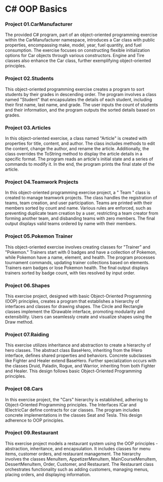 # C# OOP Basics 

### Project 01.CarManufacturer

The provided C# program, part of an object-oriented programming exercise within the CarManufacturer namespace, introduces a Car class with public properties, encompassing make, model, year, fuel quantity, and fuel consumption. The exercise focuses on constructing flexible initialization options for Car objects through various constructors. Engine and Tire classes also enhance the Car class, further exemplifying object-oriented principles.

### Project 02.Students

This object-oriented programming exercise creates a program to sort students by their grades in descending order. The program involves a class named "Student" that encapsulates the details of each student, including their first name, last name, and grade. The user inputs the count of students and their information, and the program outputs the sorted details based on grades.

### Project 03.Articles

In this object-oriented exercise, a class named "Article" is created with properties for title, content, and author. The class includes methods to edit the content, change the author, and rename the article. Additionally, the class overrides the ToString method to display the article details in a specific format. The program reads an article's initial state and a series of commands to modify it. In the end, the program prints the final state of the article.

### Project 04.Teamwork Projects 

In this object-oriented programming exercise project, a " Team " class is created to manage teamwork projects. The class handles the registration of teams, team creation, and user participation. Teams are printed with their members sorted by count and name. Various rules are enforced, such as preventing duplicate team creation by a user, restricting a team creator from forming another team, and disbanding teams with zero members. The final output displays valid teams ordered by name with their members.

### Project 05.Pokemon Trainer 

This object-oriented exercise involves creating classes for "Trainer" and "Pokemon." Trainers start with 0 badges and have a collection of Pokemon, while Pokemon have a name, element, and health. The program processes tournament commands, updating trainer collections based on elements. Trainers earn badges or lose Pokemon health. The final output displays trainers sorted by badge count, with ties resolved by input order.

### Project 06.Shapes

This exercise project, designed with basic Object-Oriented Programming (OOP) principles, creates a program that establishes a hierarchy of interfaces and classes for drawing shapes. The Circle and Rectangle classes implement the IDrawable interface, promoting modularity and extensibility. Users can seamlessly create and visualize shapes using the Draw method. 

### Project 07.Raiding

This exercise utilizes inheritance and abstraction to create a hierarchy of hero classes. The abstract class BaseHero, inheriting from the IHero interface, defines shared properties and behaviors. Concrete subclasses like Fighter and Healer extend BaseHero. Further specialization occurs with the classes Druid, Paladin, Rogue, and Warrior, inheriting from both Fighter and Healer. This design follows basic Object-Oriented Programming principles.

### Project 08.Cars

In this exercise project, the "Cars" hierarchy is established, adhering to Object-Oriented Programming principles. The Interfaces ICar and IElectricCar define contracts for car classes. The program includes concrete implementations in the classes Seat and Tesla. This design adherence to OOP principles.

### Project 09.Restaurant

This exercise project models a restaurant system using the OOP principles - abstraction, inheritance, and encapsulation. It includes classes for menu items, customer orders, and restaurant management. The hierarchy involves the classes MenuItem, AppetizerMenuItem, MainCourseMenuItem, DessertMenuItem, Order, Customer, and Restaurant. The Restaurant class orchestrates functionality such as adding customers, managing menus, placing orders, and displaying information. 

